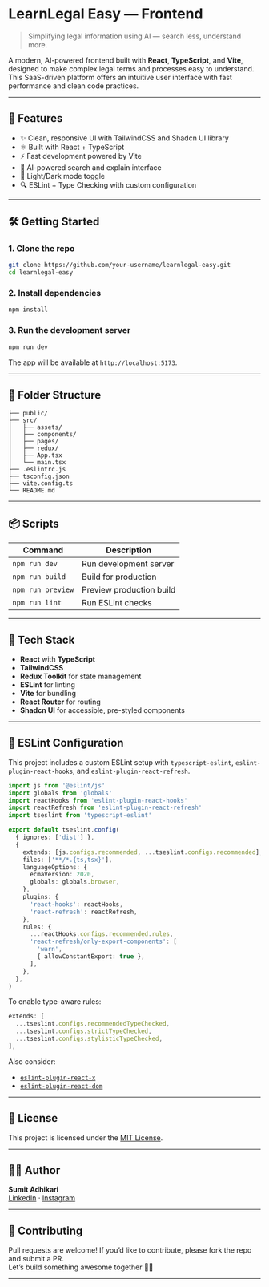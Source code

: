 
# LearnLegal Easy — Frontend

> Simplifying legal information using AI — search less, understand more.

A modern, AI-powered frontend built with **React**, **TypeScript**, and **Vite**, designed to make complex legal terms and processes easy to understand. This SaaS-driven platform offers an intuitive user interface with fast performance and clean code practices.

---

## 🚀 Features

- ✨ Clean, responsive UI with TailwindCSS and Shadcn UI library
- ⚛️ Built with React + TypeScript
- ⚡️ Fast development powered by Vite
- 🎯 AI-powered search and explain interface
- 🌙 Light/Dark mode toggle
- 🔍 ESLint + Type Checking with custom configuration

---

## 🛠️ Getting Started

### 1. Clone the repo

```bash
git clone https://github.com/your-username/learnlegal-easy.git
cd learnlegal-easy
```

### 2. Install dependencies

```bash
npm install
```

### 3. Run the development server

```bash
npm run dev
```

The app will be available at `http://localhost:5173`.

---

## 🧱 Folder Structure

```
├── public/
├── src/
│   ├── assets/
│   ├── components/
│   ├── pages/
│   ├── redux/
│   ├── App.tsx
│   └── main.tsx
├── .eslintrc.js
├── tsconfig.json
├── vite.config.ts
└── README.md
```

---

## 📦 Scripts

| Command           | Description               |
| ---------------- | ------------------------- |
| `npm run dev`     | Run development server    |
| `npm run build`   | Build for production      |
| `npm run preview` | Preview production build  |
| `npm run lint`    | Run ESLint checks         |

---

## 🧠 Tech Stack

- **React** with **TypeScript**
- **TailwindCSS**
- **Redux Toolkit** for state management
- **ESLint** for linting
- **Vite** for bundling
- **React Router** for routing
- **Shadcn UI** for accessible, pre-styled components

---

## 🧹 ESLint Configuration

This project includes a custom ESLint setup with `typescript-eslint`, `eslint-plugin-react-hooks`, and `eslint-plugin-react-refresh`.

```ts
import js from '@eslint/js'
import globals from 'globals'
import reactHooks from 'eslint-plugin-react-hooks'
import reactRefresh from 'eslint-plugin-react-refresh'
import tseslint from 'typescript-eslint'

export default tseslint.config(
  { ignores: ['dist'] },
  {
    extends: [js.configs.recommended, ...tseslint.configs.recommended],
    files: ['**/*.{ts,tsx}'],
    languageOptions: {
      ecmaVersion: 2020,
      globals: globals.browser,
    },
    plugins: {
      'react-hooks': reactHooks,
      'react-refresh': reactRefresh,
    },
    rules: {
      ...reactHooks.configs.recommended.rules,
      'react-refresh/only-export-components': [
        'warn',
        { allowConstantExport: true },
      ],
    },
  },
)
```

To enable type-aware rules:

```ts
extends: [
  ...tseslint.configs.recommendedTypeChecked,
  ...tseslint.configs.strictTypeChecked,
  ...tseslint.configs.stylisticTypeChecked,
],
```

Also consider:

- [`eslint-plugin-react-x`](https://github.com/Rel1cx/eslint-react/tree/main/packages/plugins/eslint-plugin-react-x)
- [`eslint-plugin-react-dom`](https://github.com/Rel1cx/eslint-react/tree/main/packages/plugins/eslint-plugin-react-dom)

---

## 📄 License

This project is licensed under the [MIT License](./LICENSE).

---

## 👨‍💻 Author

**Sumit Adhikari**  
[LinkedIn](https://www.linkedin.com/in/Sad2004) · [Instagram](https://instagram.com/Sonic_blizard)

---

## 🤝 Contributing

Pull requests are welcome! If you’d like to contribute, please fork the repo and submit a PR.  
Let’s build something awesome together 💼✨

---
```

